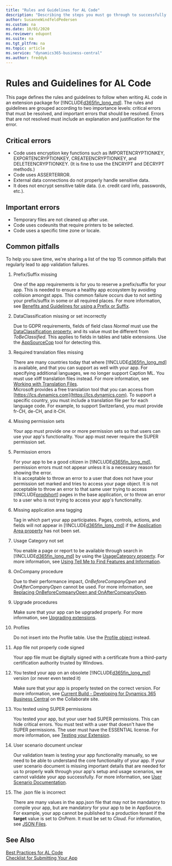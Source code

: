 ```yaml
---
title: "Rules and Guidelines for AL Code"
description: "Describing the steps you must go through to successfully submit your Dynamics 365 Business Central app to AppSource."
author: SusanneWindfeldPedersen
ms.custom: na
ms.date: 10/01/2020
ms.reviewer: edupont
ms.suite: na
ms.tgt_pltfrm: na
ms.topic: article
ms.service: "dynamics365-business-central"
ms.author: freddyk
---
```


# Rules and Guidelines for AL Code

This page defines the rules and guidelines to follow when writing AL code in an extension package for [!INCLUDE[d365fin_long_md](../includes/d365fin_long_md.md)]. The rules and guidelines are grouped according to two importance levels: critical errors that must be resolved, and important errors that should be resolved. Errors that are not resolved must include an explanation and justification for the error.

## Critical errors

- Code uses encryption key functions such as IMPORTENCRYPTIONKEY, EXPORTENCRYPTIONKEY, CREATEENCRYPTIONKEY, and DELETEENCRYPTIONKEY. (It is fine to use the ENCRYPT and DECRYPT methods.)
- Code uses ASSERTERROR.
- External data connections do not properly handle sensitive data.
- It does not encrypt sensitive table data. (i.e. credit card info, passwords, etc.).

## Important errors

- Temporary files are not cleaned up after use.
- Code uses codeunits that require printers to be selected.
- Code uses a specific time zone or locale.

## Common pitfalls

To help you save time, we're sharing a list of the top 15 common pitfalls that regularly lead to app validation failures.  

1. Prefix/Suffix missing

    One of the app requirements is for you to reserve a prefix/suffix for your app. This is needed to ensure a healthy app ecosystem by avoiding collision amongst apps. This common failure occurs due to not setting your prefix/suffix in some or all required places. For more information, see [Benefits and Guidelines for using a Prefix or Suffix](apptest-prefix-suffix.md).  
2. DataClassification missing or set incorrectly

    Due to GDPR requirements, fields of field class *Normal* must use the [DataClassification property](../developer/properties/devenv-dataclassification-property.md), and its value must be different from *ToBeClassified*. This applies to fields in tables and table extensions. Use the [AppSourceCop](../developer/devenv-using-code-analysis-tool.md) tool for detecting this.  
3. Required translation files missing

    There are many countries today that where [!INCLUDE[d365fin_long_md](../includes/d365fin_long_md.md)] is available, and that you can support as well with your app. For specifying additional languages, we no longer support Caption ML. You must use xliff translation files instead. For more information, see [Working with Translation Files](../developer/devenv-work-with-translation-files.md).  
    Microsoft provides a free translation tool that you can access from [https://lcs.dynamics.com](https://lcs.dynamics.com).
    To support a specific country, you must include a translation file per for each language code. For example, to support Switzerland, you must provide fr-CH, de-CH, and it-CH.
4. Missing permission sets

    Your app must provide one or more permission sets so that users can use your app's functionality. Your app must never require the SUPER permission set. <!--TODO: Add link-->
5. Permission errors

    For your app to be a good citizen in [!INCLUDE[d365fin_long_md](../includes/d365fin_long_md.md)], permission errors must not appear unless it is a necessary reason for showing the error.  
    It is acceptable to throw an error to a user that does not have your permission set marked and tries to access your page object.
    It is not acceptable to throw an error to that same user trying to access [!INCLUDE[prodshort](../includes/prodshort.md)] pages in the base application, or to throw an error to a user who is not trying to access your app's functionality.
6. Missing application area tagging

    Tag in which part your app participates. Pages, controls, actions, and fields will not appear in [!INCLUDE[d365fin_long_md](../includes/d365fin_long_md.md)] if the [Application Area property](../developer/properties/devenv-applicationarea-property.md) has not been set.
7. Usage Category not set

    You enable a page or report to be available through search in [!INCLUDE[d365fin_long_md](../includes/d365fin_long_md.md)] by using the [UsageCategory property](../developer/properties/devenv-usagecategory-property.md). For more information, see [Using Tell Me to Find Features and Information](/dynamics365/business-central/ui-search).
8. OnCompany procedure

    Due to their performance impact, *OnBeforeCompanyOpen* and *OnAfterCompanyOpen* cannot be used. For more information, see [Replacing OnBeforeCompanyOpen and OnAfterCompanyOpen](apptest-onbeforecompanyopen.md).
9. Upgrade procedures

    Make sure that your app can be upgraded properly. For more information, see [Upgrading extensions](../developer/devenv-upgrading-extensions.md).
10. Profiles

    Do not insert into the Profile table. Use the [Profile object](../developer/devenv-profile-object.md) instead.
11. App file not properly code signed

    Your app file must be digitally signed with a certificate from a third-party certification authority trusted by Windows.
12. You tested your app on an obsolete [!INCLUDE[d365fin_long_md](../includes/d365fin_long_md.md)] version (or never even tested it)

    Make sure that your app is properly tested on the correct version. For more information, see [Current Build - Developing for Dynamics 365 Business Central](https://partner.microsoft.com/dashboard/collaborate/packages/4756) on the Collaborate site.
13. You tested using SUPER permissions

    You tested your app, but your user had SUPER permissions. This can hide critical errors. You must test with a user that doesn't have the SUPER permissions. The user must have the ESSENTIAL license. For more information, see [Testing your Extension](apptest-testingyourextension.md).  
14. User scenario document unclear

    Our validation team is testing your app functionality manually, so we need to be able to understand the core functionality of your app. If your user scenario document is missing important details that are needed for us to properly walk through your app's setup and usage scenarios, we cannot validate your app successfully. For more information, see [User Scenario Documentation](apptest-userscenario.md).
15. The .json file is incorrect

    There are many values in the app.json file that may not be mandatory to compile your app, but are mandatory for your app to be in AppSource. For example, your app cannot be published to a production tenant if the **target** value is set to *OnPrem*. It must be set to *Cloud*. For information, see [JSON Files](../developer/devenv-json-files.md).


## See Also
[Best Practices for AL Code](apptest-bestpracticesforalcode.md)  
[Checklist for Submitting Your App](../developer/devenv-checklist-submission.md)  

